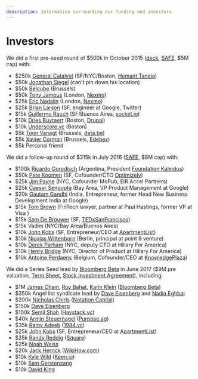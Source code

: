 ```yaml
---
description: Information surrounding our funding and investors
---
```


# Investors

We did a first pre-seed round of $500k in October 2015 ([deck](https://drive.google.com/file/d/1KI3njon0gK5-dLuUya\_r9lHOi7jOlfLS/view?usp=sharing), [SAFE](https://www.ycombinator.com/docs/SAFE\_Cap.rtf), $5M cap) with:

* $250k [General Catalyst](http://generalcatalyst.com) (SF/NYC/Boston, [Hemant Taneja](https://www.linkedin.com/in/hemanttaneja))&#x20;
* $50k [Jonathan Siegel](https://www.linkedin.com/in/jsiegel) (can't pin down his location)
* $50k [Belcube](http://belcube.com) (Brussels)
* $50k [Tony Jamous](https://www.linkedin.com/in/teljamou) (London, [Nexmo](https://nexmo.com))
* $25k [Eric Nadalin](https://uk.linkedin.com/in/enadalin) (London, [Nexmo](https://nexmo.com))
* $25k [Brian Larson](https://www.linkedin.com/in/brian-larson-43904010) (SF, engineer at Google, Twitter)
* $15k [Guillermo Rauch](https://twitter.com/rauchg) (SF/Buenos Aires, [socket.io](http://socket.io))
* $10k [Dries Buytaert](http://buytaert.net) (Boston, [Drupal](https://drupal.org))
* $10k [Underscore.vc](http://underscore.vc) (Boston)
* $5k [Toon Vanagt](https://www.linkedin.com/in/toonvanagt) (Brussels, [data.be](http://data.be))
* $5k [Xavier Corman](https://www.linkedin.com/in/xaviercorman) (Brussels, [Edebex](http://edebex.com))
* $5k Personal friend

We did a follow-up round of $315k in July 2016 ([SAFE](https://www.ycombinator.com/docs/SAFE\_Cap.rtf), $8M cap) with:

* $100k [Ricardo Gorodisch](https://www.linkedin.com/in/ricardo-gorodisch-9b057889) (Argentina, President [Foundation Kaleidos](http://www.fundacionkaleidos.org))
* $50k [Pete Koomen](https://www.linkedin.com/in/petekoomen) (SF, Cofounder/CTO [Optimizely](http://optimizely.com))
* $25k [Jim Payne](https://www.linkedin.com/in/jpayne) (NYC, Cofounder MoPub, EIR Accel Partners)
* $25k [Caesar Sengupta](https://www.linkedin.com/in/caesar-sengupta-2743b) (Bay Area, VP Product Management at Google)
* $20k [Gautam Gandhi](https://www.linkedin.com/in/gkgandhi) (India, Entrepreneur, former Head New Business Development India at Google)
* $15k [Tom Brown](https://www.linkedin.com/in/tpbrown5) (FinTech lawyer, partner at Paul Hastings, former VP at Visa )
* $15k [Sam De Brouwer](https://www.linkedin.com/in/sam-de-brouwer-b0a34122) (SF, [TEDxSanFrancisco](http://www.tedxsanfrancisco.com))
* $15k Vadim (NYC/Bay Area/Buenos Aires)
* $10k [John Kobs](https://www.linkedin.com/in/johnkobs) (SF, Entrepreneur/CEO at [ApartmentList](http://apartmentlist.com))
* $10k [Nicolas Wittenborn](https://www.linkedin.com/in/nicolaswittenborn) (Berlin, principal at point 9 venture)
* $10k [Derek Parham](https://www.linkedin.com/in/derek-parham-b7b5504) (NYC, deputy CTO at Hillary For America)
* $10k [Henry Bridge](https://www.linkedin.com/in/hbridge) (NYC, Director of Product at Hillary For America)
* $10k [Antoine Perdaens](https://www.linkedin.com/in/antoineperdaens) (Belgium, Cofounder/CEO at [KnowledgePlaza](http://knowledgeplaza.net))

We did a Series Seed lead by [Bloomberg Beta](https://www.bloombergbeta.com) in June 2017 ($9M pre valuation, [Term Sheet](https://drive.google.com/file/d/1McnBazo2xsIcaKaEMIWgDKKmUP\_PdUtO/view?usp=sharing), [Stock Investment Agreement](https://drive.google.com/file/d/1XqjLuIphypa9OuesplQTp8Mv3cwRY05R/view?usp=sharing)), including:

* $1M [James Cham](https://www.linkedin.com/in/jcham), [Roy Bahat](https://www.linkedin.com/in/roybahat/), [Karin Klein](https://www.linkedin.com/in/karinklein/) ([Bloomberg Beta](https://www.bloombergbeta.com))
* $350k Angel list syndicate lead by [Dave Eisenberg](https://www.linkedin.com/in/daveeisenberg/) and [Nadia Eghbal](https://www.linkedin.com/in/nadiaeghbal/)
* $200k [Nicholas Chirls](https://www.linkedin.com/in/nchirls/) ([Notation Capital](http://notationcapital.com))
* $150k [Dave Eisenberg](https://www.linkedin.com/in/daveeisenberg/)
* $100k [Semil Shah](https://www.linkedin.com/in/semilshah/) ([Haystack.vc](http://haystack.vc))
* $40k [Armin Steuernagel](https://www.linkedin.com/in/armin-steuernagel-9719b1b/) ([Purpose.ag](http://purpose-economy.org/en/))
* $35k [Ramy Adeeb](https://www.linkedin.com/in/ramyadeeb/) ([1984.vc](https://1984.vc))
* $25k [John Kobs](https://www.linkedin.com/in/johnkobs) (SF, Entrepreneur/CEO at [ApartmentList](http://apartmentlist.com))
* $25k [Randy Reddig](https://www.linkedin.com/in/ydnar/) ([Square](https://square.com))
* $25k [Noah Weiss](https://www.linkedin.com/in/noahw/)
* $20k [Jack Herrick](https://www.linkedin.com/in/jackherrick/) ([WikiHow.com](https://wikihow.com))
* $10k [Kyle Wild](https://www.linkedin.com/in/kylewild/) ([Keen.io](https://keen.io))
* $10k [Sam Gerstenzang](https://www.linkedin.com/in/samgerstenzang/)
* $10k [David King](https://www.linkedin.com/in/davidkingsf/)
